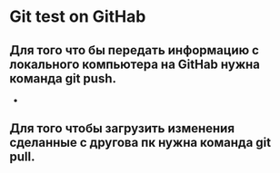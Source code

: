 # Git test on GitHab

## Для того что бы передать информацию с локального компьютера на GitHab нужна команда git push.

+
## Для того чтобы  загрузить изменения сделанные с другова пк нужна команда git pull.
